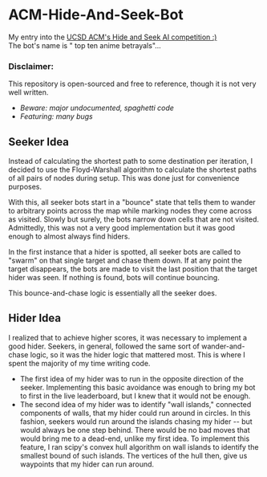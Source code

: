 # ACM-Hide-And-Seek-Bot
My entry into the [UCSD ACM's Hide and Seek AI competition :)](https://ai.acmucsd.com/tournaments/a0Zlpa/ranks)\
The bot's name is "	top ten anime betrayals"...

### Disclaimer:
This repository is open-sourced and free to reference, though it is not very well written.
* *Beware: major undocumented, spaghetti code*
* *Featuring: many bugs*

## Seeker Idea
Instead of calculating the shortest path to some destination per iteration, I decided to use the Floyd-Warshall algorithm to calculate the shortest paths of all pairs of nodes during setup. This was done just for convenience purposes.

With this, all seeker bots start in a "bounce" state that tells them to wander to arbitrary points across the map while marking nodes they come across as visited. Slowly but surely, the bots narrow down cells that are not visited. Admittedly, this was not a very good implementation but it was good enough to almost always find hiders.

In the first instance that a hider is spotted, all seeker bots are called to "swarm" on that single target and chase them down. If at any point the target disappears, the bots are made to visit the last position that the target hider was seen. If nothing is found, bots will continue bouncing.

This bounce-and-chase logic is essentially all the seeker does.

## Hider Idea
I realized that to achieve higher scores, it was necessary to implement a good hider. Seekers, in general, followed the same sort of wander-and-chase logic, so it was the hider logic that mattered most. This is where I spent the majority of my time writing code.

* The first idea of my hider was to run in the opposite direction of the seeker. Implementing this basic avoidance was enough to bring my bot to first in the live leaderboard, but I knew that it would not be enough.
* The second idea of my hider was to identify "wall islands," connected components of walls, that my hider could run around in circles. In this fashion, seekers would run around the islands chasing my hider -- but would always be one step behind. There would be no bad moves that would bring me to a dead-end, unlike my first idea. To implement this feature, I ran scipy's convex hull algorithm on wall islands to identify the smallest bound of such islands. The vertices of the hull then, give us waypoints that my hider can run around.
